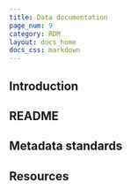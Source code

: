 ```yaml
---
title: Data documentation
page_num: 9
category: RDM
layout: docs_home
docs_css: markdown
---
```

## Introduction

## README

## Metadata standards

## Resources
